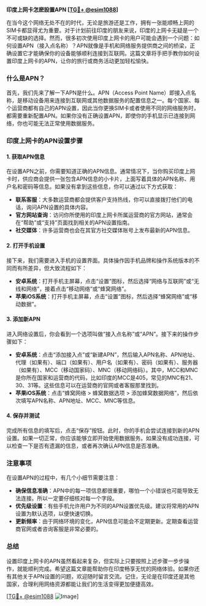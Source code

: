 **印度上网卡怎麽設置APN [[TG💪+ @esim1088](https://t.me/s/esim1088)]**

在当今这个网络无处不在的时代，无论是旅游还是工作，拥有一张能顺畅上网的SIM卡都显得尤为重要。对于计划前往印度的朋友来说，印度的上网卡无疑是一个不可或缺的选择。然而，很多初次使用印度上网卡的用户可能会遇到一个问题：如何设置APN（接入点名称）？APN就像是手机和网络服务提供商之间的桥梁，正确设置它才能确保你的设备能够顺利连接到互联网。这篇文章将手把手教你如何设置印度上网卡的APN，让你的旅行或商务活动更加轻松愉快。

### 什么是APN？

首先，我们先来了解一下APN是什么。APN（Access Point Name）即接入点名称，是移动设备用来连接到互联网或其他数据服务的配置信息之一。每个国家、每个运营商都有自己的APN设置，因此当你更换SIM卡或者使用不同的网络服务时，都需要重新配置APN。如果你没有正确设置APN，即使你的手机显示已连接到网络，你也可能无法正常使用数据服务。

### 印度上网卡的APN设置步骤

#### 1. 获取APN信息

在设置APN之前，你需要知道正确的APN信息。通常情况下，当你购买印度上网卡时，供应商会提供一张包含APN信息的小卡片，上面写着具体的APN名称、用户名和密码等信息。如果没有拿到这些信息，你可以通过以下方式获取：

- **联系客服**：大多数运营商都会提供客户支持热线，你可以直接拨打他们的电话，询问APN设置的具体内容。
- **官方网站查询**：访问你所使用的印度上网卡所属运营商的官方网站，通常会在“帮助”或“支持”页面找到相关的APN设置指南。
- **社交媒体**：许多运营商也会在其官方社交媒体账号上发布最新的APN信息。

#### 2. 打开手机设置

接下来，我们需要进入手机的设置界面。具体操作因手机品牌和操作系统版本的不同而有所差异，但大致流程如下：

- **安卓系统**：打开手机主屏幕，点击“设置”图标，然后选择“网络与互联网”或“无线和网络”，接着点击“移动网络”或“蜂窝网络”。
- **苹果iOS系统**：打开手机主屏幕，点击“设置”图标，然后选择“蜂窝网络”或“移动数据”。

#### 3. 添加新APN

进入网络设置后，你会看到一个选项叫做“接入点名称”或“APN”。接下来的操作步骤如下：

- **安卓系统**：点击“添加接入点”或“新建APN”，然后输入APN名称、APN地址、代理（如果有）、端口（如果有）、用户名（如果有）、密码（如果有）、服务器（如果有）、MCC（移动国家码）、MNC（移动网络码）。其中，MCC和MNC是你所在国家和运营商的代码，比如印度的MCC是405，常见的MNC有21、30、31等。这些信息可以在运营商的官网或者客服那里找到。
- **苹果iOS系统**：点击“蜂窝网络 > 蜂窝数据选项 > 添加蜂窝数据网络”，然后依次填写APN名称、APN地址、MCC、MNC等信息。

#### 4. 保存并测试

完成所有信息的填写后，点击“保存”按钮。此时，你的手机会尝试连接到新的APN设置。如果一切正常，你应该能够立即开始使用数据服务。如果没有成功连接，可以检查一下是否有遗漏的信息，或者再次确认APN信息是否准确。

### 注意事项

在设置APN的过程中，有几个小细节需要注意：

- **确保信息准确**：APN中的每一项信息都很重要，哪怕一个小错误也可能导致无法连接。所以一定要仔细核对每一个字段。
- **优先级设置**：有些手机允许用户为不同的APN设置优先级。建议将常用的APN设置为默认选项，以便快速切换。
- **更新频率**：由于网络环境的变化，APN信息可能会不定期更新。定期查看运营商官网或者咨询客服是非常必要的。

### 总结

设置印度上网卡的APN虽然看起来复杂，但实际上只要按照上述步骤一步步操作，就能顺利完成。希望这篇文章能帮助你在印度畅享无忧的网络体验。如果你还有其他关于APN设置的问题，欢迎随时留言交流。记住，无论是在印度还是其他国家，合理利用网络资源都能让我们的生活变得更加便捷高效。

[[TG💪+ @esim1088](https://t.me/s/esim1088) ![Image](https://i.postimg.cc/4NQfJmqS/Snipaste-2025-05-13-00-14-12.png)]